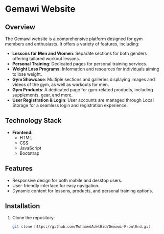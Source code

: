 # Gemawi Website

## Overview
The Gemawi website is a comprehensive platform designed for gym members and enthusiasts. It offers a variety of features, including:

- **Lessons for Men and Women**: Separate sections for both genders offering tailored workout lessons.
- **Personal Training**: Dedicated pages for personal training services.
- **Weight Loss Programs**: Information and resources for individuals aiming to lose weight.
- **Gym Showcase**: Multiple sections and galleries displaying images and videos of the gym, as well as workouts for men.
- **Gym Products**: A dedicated page for gym-related products, including supplements, gear, and more.
- **User Registration & Login**: User accounts are managed through Local Storage for a seamless login and registration experience.

## Technology Stack
- **Frontend**: 
  - HTML
  - CSS
  - JavaScript
  - Bootstrap

## Features
- Responsive design for both mobile and desktop users.
- User-friendly interface for easy navigation.
- Dynamic content for lessons, products, and personal training options.

## Installation
1. Clone the repository:
   ```bash
   git clone https://github.com/MohamedAdelEid/Gemawi-FrontEnd.git
